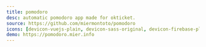 ```yaml
---
title: pomodoro
desc: automatic pomodoro app made for okticket.
source: https://github.com/miermontoto/pomodoro
icons: [devicon-vuejs-plain, devicon-sass-original, devicon-firebase-plain]
demo: https://pomodoro.mier.info
---
```

